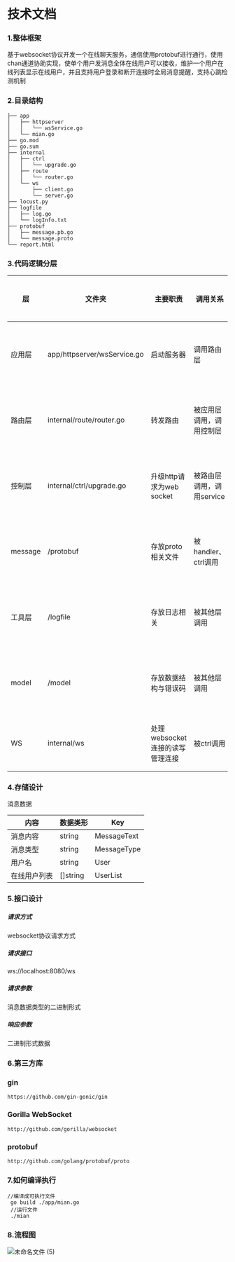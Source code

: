 # 技术文档

### 1.整体框架

基于websocket协议开发一个在线聊天服务，通信使用protobuf进行通行，使用chan通道协助实现，使单个用户发消息全体在线用户可以接收，维护一个用户在线列表显示在线用户，并且支持用户登录和断开连接时全局消息提醒，支持心跳检测机制



### 2.目录结构

```
├── app
│   ├── httpserver
│   │   └── wsService.go
│   └── mian.go
├── go.mod
├── go.sum
├── internal
│   ├── ctrl
│   │   └── upgrade.go
│   ├── route
│   │   └── router.go
│   └── ws
│       ├── client.go
│       └── server.go
├── locust.py
├── logfile
│   ├── log.go
│   └── logInfo.txt
├── protobuf
│   ├── message.pb.go
│   └── message.proto
└── report.html

```



### 3.代码逻辑分层

| 层      | 文件夹                      | 主要职责                        | 调用关系                  | 其它说明     |
| ------- | --------------------------- | ------------------------------- | ------------------------- | ------------ |
| 应用层  | app/httpserver/wsService.go | 启动服务器                      | 调用路由层                | 不可同层调用 |
| 路由层  | internal/route/router.go    | 转发路由                        | 被应用层调用，调用控制层  | 不可同层调用 |
| 控制层  | internal/ctrl/upgrade.go    | 升级http请求为web socket        | 被路由层调用，调用service | 不可同层调用 |
| message | /protobuf                   | 存放proto相关文件               | 被handler、ctrl调用       | 不可同层调用 |
| 工具层  | /logfile                    | 存放日志相关                    | 被其他层调用              | 不可同层调用 |
| model   | /model                      | 存放数据结构与错误码            | 被其他层调用              | 不可同层调用 |
| WS      | internal/ws                 | 处理websocket连接的读写管理连接 | 被ctrl调用                | 可用层调用   |



### 4.存储设计

消息数据

| 内容         | 数据类形 | Key         |
| ------------ | -------- | ----------- |
| 消息内容     | string   | MessageText |
| 消息类型     | string   | MessageType |
| 用户名       | string   | User        |
| 在线用户列表 | []string | UserList    |



### 5.接口设计

##### 请求方式

websocket协议请求方式

##### 请求接口

ws://localhost:8080/ws

##### 请求参数

消息数据类型的二进制形式

##### 响应参数

二进制形式数据



### 6.第三方库

### gin

```
https://github.com/gin-gonic/gin
```

### Gorilla WebSocket

```
http://github.com/gorilla/websocket
```

### protobuf

```
http://github.com/golang/protobuf/proto
```



### 7.如何编译执行

```
//编译成可执行文件
 go build ./app/mian.go
 //运行文件
 ./mian
```



### 8.流程图

![未命名文件 (5)](https://user-images.githubusercontent.com/87186547/126989118-4b0f9924-c837-466f-bb88-f5d1efe1505b.jpg)
